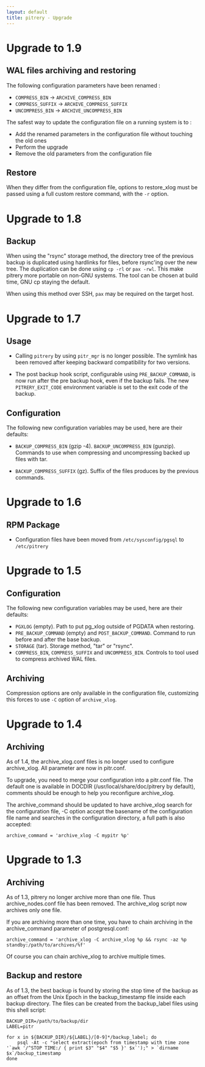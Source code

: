 ```yaml
---
layout: default
title: pitrery - Upgrade
---
```


Upgrade to 1.9
==============

WAL files archiving and restoring
---------------------------------

The following configuration parameters have been renamed :

* `COMPRESS_BIN` -> `ARCHIVE_COMPRESS_BIN`
* `COMPRESS_SUFFIX` -> `ARCHIVE_COMPRESS_SUFFIX`
* `UNCOMPRESS_BIN` -> `ARCHIVE_UNCOMPRESS_BIN`

The safest way to update the configuration file on a running system is to :

- Add the renamed parameters in the configuration file without
  touching the old ones
- Perform the upgrade
- Remove the old parameters from the configuration file


Restore
-------

When they differ from the configuration file, options to restore_xlog
must be passed using a full custom restore command, with the `-r`
option.


Upgrade to 1.8
==============

Backup
------

When using the "rsync" storage method, the directory tree of the
previous backup is duplicated using hardlinks for files, before
rsync'ing over the new tree. The duplication can be done using `cp
-rl` or `pax -rwl`. This make pitrery more portable on non-GNU
systems. The tool can be chosen at build time, GNU cp staying the
default.

When using this method over SSH, `pax` may be required on the target host.


Upgrade to 1.7
==============

Usage
-----

* Calling `pitrery` by using `pitr_mgr` is no longer possible. The
  symlink has been removed after keeping backward compatibility for
  two versions.

* The post backup hook script, configurable using
  `PRE_BACKUP_COMMAND`, is now run after the pre backup hook, even if
  the backup fails. The new `PITRERY_EXIT_CODE` environment variable
  is set to the exit code of the backup.

Configuration
-------------

The following new configuration variables may be used, here are their
defaults:

* `BACKUP_COMPRESS_BIN` (gzip -4). `BACKUP_UNCOMPRESS_BIN`
  (gunzip). Commands to use when compressing and uncompressing backed
  up files with tar.

* `BACKUP_COMPRESS_SUFFIX` (gz). Suffix of the files produces by the
  previous commands.


Upgrade to 1.6
==============

RPM Package
-----------

* Configuration files have been moved from `/etc/sysconfig/pgsql` to
  `/etc/pitrery`


Upgrade to 1.5
==============

Configuration
-------------

The following new configuration variables may be used, here are their
defaults:

* `PGXLOG` (empty). Path to put pg_xlog outside of PGDATA when
  restoring.
* `PRE_BACKUP_COMMAND` (empty) and `POST_BACKUP_COMMAND`. Command to
  run before and after the base backup.
* `STORAGE` (tar). Storage method, "tar" or "rsync".
* `COMPRESS_BIN`, `COMPRESS_SUFFIX` and `UNCOMPRESS_BIN`. Controls to
  tool used to compress archived WAL files.


Archiving
---------

Compression options are only available in the configuration file,
customizing this forces to use `-C` option of `archive_xlog`.


Upgrade to 1.4
==============

Archiving
---------

As of 1.4, the archive_xlog.conf files is no longer used to configure
archive_xlog. All parameter are now in pitr.conf.

To upgrade, you need to merge your configuration into a pitr.conf
file. The default one is available in DOCDIR
(/usr/local/share/doc/pitrery by default), comments should be enough
to help you reconfigure archive_xlog.

The archive_command should be updated to have archive_xlog search for
the configuration file, -C option accept the basename of the
configuration file name and searches in the configuration directory, a
full path is also accepted:

    archive_command = 'archive_xlog -C mypitr %p'



Upgrade to 1.3
==============

Archiving
---------

As of 1.3, pitrery no longer archive more than one file. Thus
archive_nodes.conf file has been removed. The archive_xlog script now
archives only one file.

If you are archiving more than one time, you have to chain archiving
in the archive_command parameter of postgresql.conf:

    archive_command = 'archive_xlog -C archive_xlog %p && rsync -az %p standby:/path/to/archives/%f'

Of course you can chain archive_xlog to archive multiple times.


Backup and restore
------------------

As of 1.3, the best backup is found by storing the stop time of the
backup as an offset from the Unix Epoch in the backup_timestamp file
inside each backup directory. The files can be created from the
backup_label files using this shell script:

    BACKUP_DIR=/path/to/backup/dir
    LABEL=pitr
    
    for x in ${BACKUP_DIR}/${LABEL}/[0-9]*/backup_label; do
        psql -At -c "select extract(epoch from timestamp with time zone '`awk '/^STOP TIME:/ { print $3" "$4" "$5 }' $x`');" > `dirname $x`/backup_timestamp
    done



